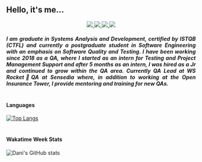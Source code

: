 ## Hello, it's me...
                                                                                                       
<p align="center">
<a href="https://www.instagram.com/qadanicavalcanti" alt="Instagram" target="_blank">
  <img src="https://img.shields.io/badge/-Instagram-DF0174?style=for-the-badge&labelColor=DF0174&logo=instagram&logoColor=white&link=https://www.instagram.com/qadanicavalcanti">
</a>
<a href=danicavalcanticoelho@gmail.com" alt="Gmail" target="_blank">
  <img src="https://img.shields.io/badge/Gmail-D14836?style=for-the-badge&logo=gmail&logoColor=white">
</a>
<a href="https://www.linkedin.com/dani-cavalcanti-qa" alt="LinkedIn" target="_blank">
  <img src="https://img.shields.io/badge/LinkedIn-0077B5?style=for-the-badge&logo=linkedin&logoColor=white">
</a>        
<a href="https://medium.com/@danicavalcanticoelho" alt="Medium" target="_blank">
  <img src="https://img.shields.io/badge/Medium-12100E?style=for-the-badge&logo=medium&logoColor=white">
</a>      
</p>      
                                                                                                       
<h5 align="justify"> I am graduate in Systems Analysis and Development, certified by ISTQB (CTFL) and currently a postgraduate student in Software Engineering with an emphasis on Software Quality and Testing.
I have been working since 2018 as a QA, where I started as an intern for Testing and Project Management Support and after 5 months as an intern, I was hired as a Jr and continued to grow within the QA area. Currently QA Lead at WS Rocket🚀QA at Sensedia  where, in addition to working at the Open Insurance Tower, I provide mentoring and training for new QAs.
</h5>               

#                   
                   
<h4> Languages </h4> 
                   
[![Top Langs](https://github-readme-stats.vercel.app/api/top-langs/?username=dani-cavalcanti&langs_count=8&layout=compact)](https://github.com/dani-cavalcanti/github-readme-stats)
                   
#
                   
<h4> Wakatime Week Stats </h4>
                   
![Dani's GitHub stats](https://github-readme-stats.vercel.app/api?username=dani-cavalcanti&show_icons=true&theme=radical)
